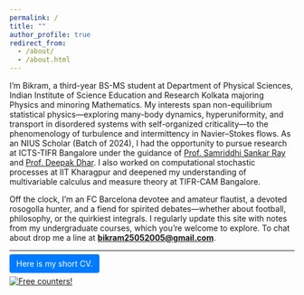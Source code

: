 ```yaml
---
permalink: /
title: ""
author_profile: true
redirect_from: 
  - /about/
  - /about.html
---
```


I’m Bikram, a third-year BS-MS student at Department of Physical Sciences, Indian Institute of Science Education and Research Kolkata majoring Physics and minoring Mathematics. My interests span non-equilibrium statistical physics—exploring many-body dynamics, hyperuniformity, and transport in disordered systems with self-organized criticality—to the phenomenology of turbulence and intermittency in Navier–Stokes flows. As an NIUS Scholar (Batch of 2024), I had the opportunity to pursue research at ICTS-TIFR Bangalore under the guidance of [Prof. Samriddhi Sankar Ray](https://www.icts.res.in/people/samriddhi-sankar-ray) and [Prof. Deepak Dhar](https://en.wikipedia.org/wiki/Deepak_Dhar). I also worked on computational stochastic processes at IIT Kharagpur and deepened my understanding of multivariable calculus and measure theory at TIFR-CAM Bangalore. 

Off the clock, I’m an FC Barcelona devotee and amateur flautist, a devoted rosogolla hunter, and a fiend for spirited debates—whether about football, philosophy, or the quirkiest integrals. I regularly update this site with notes from my undergraduate courses, which you’re welcome to explore. To chat about drop me a line at **[bikram25052005@gmail.com](mailto:bikram25052005@gmail.com)**.

----
<a href="/short_cv.pdf" target="_blank" style="padding:8px 12px; background-color:#007BFF; color:white; text-decoration:none; border-radius:4px;">
  Here is my short CV.
</a>



<a href="http://s01.flagcounter.com/more/3q6y"><img src="https://s01.flagcounter.com/count2/3q6y/bg_FFFFFF/txt_000000/border_CCCCCC/columns_2/maxflags_10/viewers_0/labels_0/pageviews_0/flags_0/percent_0/" alt="Free counters!" border="0"></a>
